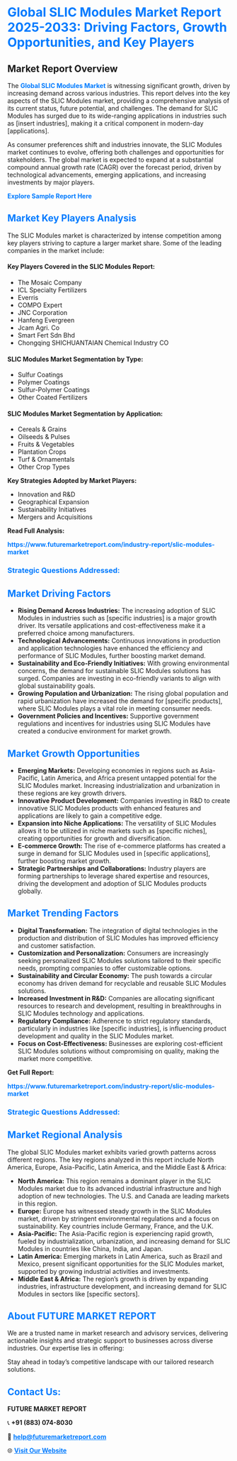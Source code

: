 <h1 style="color: #007BFF;">Global SLIC Modules Market Report 2025-2033: Driving Factors, Growth Opportunities, and Key Players</h1>

<section id="overview">
<h2>Market Report Overview</h2>
<p>The <a href="https://www.futuremarketreport.com/industry-report/slic-modules-market" style="color: #007BFF; text-decoration: none;"><strong>Global SLIC Modules Market</strong></a> is witnessing significant growth, driven by increasing demand across various industries. This report delves into the key aspects of the SLIC Modules market, providing a comprehensive analysis of its current status, future potential, and challenges. The demand for SLIC Modules has surged due to its wide-ranging applications in industries such as [insert industries], making it a critical component in modern-day [applications].</p>
<p>As consumer preferences shift and industries innovate, the SLIC Modules market continues to evolve, offering both challenges and opportunities for stakeholders. The global market is expected to expand at a substantial compound annual growth rate (CAGR) over the forecast period, driven by technological advancements, emerging applications, and increasing investments by major players.</p>
</section>

<section id="overview">
<p><a href="https://www.futuremarketreport.com/request-sample/reportId=33247" style="color: #007BFF; text-decoration: none;"><strong>Explore Sample Report Here</strong></a></p>
</section>

<section id="key-players">
<h2 style="color: #007BFF;">Market Key Players Analysis</h2>
<p>The SLIC Modules market is characterized by intense competition among key players striving to capture a larger market share. Some of the leading companies in the market include:</p>
<h4>Key Players Covered in the SLIC Modules Report:</h4>
<ul><li>The Mosaic Company</li><li>ICL Specialty Fertilizers</li><li>Everris</li><li>COMPO Expert</li><li>JNC Corporation</li><li>Hanfeng Evergreen</li><li>Jcam Agri. Co</li><li>Smart Fert Sdn Bhd</li><li>Chongqing SHICHUANTAIAN Chemical Industry CO</li></ul>
<h4>SLIC Modules Market Segmentation by Type:</h4>
<ul><li>Sulfur Coatings</li><li>Polymer Coatings</li><li>Sulfur-Polymer Coatings</li><li>Other Coated Fertilizers</li></ul>

<h4>SLIC Modules Market Segmentation by Application:</h4>
<ul><li>Cereals &amp; Grains</li><li>Oilseeds &amp; Pulses</li><li>Fruits &amp; Vegetables</li><li>Plantation Crops</li><li>Turf &amp; Ornamentals</li><li>Other Crop Types</li></ul>
<p><strong>Key Strategies Adopted by Market Players:</strong></p>
<ul>
<li>Innovation and R&D</li>
<li>Geographical Expansion</li>
<li>Sustainability Initiatives</li>
<li>Mergers and Acquisitions</li>
</ul>
</section>

<section>
<p><strong>Read Full Analysis: </strong></p><a href="https://www.futuremarketreport.com/industry-report/slic-modules-market" style="color: #007BFF; text-decoration: none;"><strong>https://www.futuremarketreport.com/industry-report/slic-modules-market</strong></a>
<h3 style="color: #007BFF;">Strategic Questions Addressed:</h3>
</section>

<section id="driving-factors">
<h2 style="color: #007BFF;">Market Driving Factors</h2>
<ul>
<li><strong>Rising Demand Across Industries:</strong> The increasing adoption of SLIC Modules in industries such as [specific industries] is a major growth driver. Its versatile applications and cost-effectiveness make it a preferred choice among manufacturers.</li>
<li><strong>Technological Advancements:</strong> Continuous innovations in production and application technologies have enhanced the efficiency and performance of SLIC Modules, further boosting market demand.</li>
<li><strong>Sustainability and Eco-Friendly Initiatives:</strong> With growing environmental concerns, the demand for sustainable SLIC Modules solutions has surged. Companies are investing in eco-friendly variants to align with global sustainability goals.</li>
<li><strong>Growing Population and Urbanization:</strong> The rising global population and rapid urbanization have increased the demand for [specific products], where SLIC Modules plays a vital role in meeting consumer needs.</li>
<li><strong>Government Policies and Incentives:</strong> Supportive government regulations and incentives for industries using SLIC Modules have created a conducive environment for market growth.</li>
</ul>
</section>

<section id="growth-opportunities">
<h2 style="color: #007BFF;">Market Growth Opportunities</h2>
<ul>
<li><strong>Emerging Markets:</strong> Developing economies in regions such as Asia-Pacific, Latin America, and Africa present untapped potential for the SLIC Modules market. Increasing industrialization and urbanization in these regions are key growth drivers.</li>
<li><strong>Innovative Product Development:</strong> Companies investing in R&D to create innovative SLIC Modules products with enhanced features and applications are likely to gain a competitive edge.</li>
<li><strong>Expansion into Niche Applications:</strong> The versatility of SLIC Modules allows it to be utilized in niche markets such as [specific niches], creating opportunities for growth and diversification.</li>
<li><strong>E-commerce Growth:</strong> The rise of e-commerce platforms has created a surge in demand for SLIC Modules used in [specific applications], further boosting market growth.</li>
<li><strong>Strategic Partnerships and Collaborations:</strong> Industry players are forming partnerships to leverage shared expertise and resources, driving the development and adoption of SLIC Modules products globally.</li>
</ul>
</section>

<section id="trending-factors">
<h2 style="color: #007BFF;">Market Trending Factors</h2>
<ul>
<li><strong>Digital Transformation:</strong> The integration of digital technologies in the production and distribution of SLIC Modules has improved efficiency and customer satisfaction.</li>
<li><strong>Customization and Personalization:</strong> Consumers are increasingly seeking personalized SLIC Modules solutions tailored to their specific needs, prompting companies to offer customizable options.</li>
<li><strong>Sustainability and Circular Economy:</strong> The push towards a circular economy has driven demand for recyclable and reusable SLIC Modules solutions.</li>
<li><strong>Increased Investment in R&D:</strong> Companies are allocating significant resources to research and development, resulting in breakthroughs in SLIC Modules technology and applications.</li>
<li><strong>Regulatory Compliance:</strong> Adherence to strict regulatory standards, particularly in industries like [specific industries], is influencing product development and quality in the SLIC Modules market.</li>
<li><strong>Focus on Cost-Effectiveness:</strong> Businesses are exploring cost-efficient SLIC Modules solutions without compromising on quality, making the market more competitive.</li>
</ul>
</section>

<section>
<p><strong>Get Full Report: </strong></p><a href="https://www.futuremarketreport.com/industry-report/slic-modules-market" style="color: #007BFF; text-decoration: none;"><strong>https://www.futuremarketreport.com/industry-report/slic-modules-market</strong></a>
<h3 style="color: #007BFF;">Strategic Questions Addressed:</h3>
</section>


<section id="regional-analysis">
<h2 style="color: #007BFF;">Market Regional Analysis</h2>
<p>The global SLIC Modules market exhibits varied growth patterns across different regions. The key regions analyzed in this report include North America, Europe, Asia-Pacific, Latin America, and the Middle East & Africa:</p>
<ul>
<li><strong>North America:</strong> This region remains a dominant player in the SLIC Modules market due to its advanced industrial infrastructure and high adoption of new technologies. The U.S. and Canada are leading markets in this region.</li>
<li><strong>Europe:</strong> Europe has witnessed steady growth in the SLIC Modules market, driven by stringent environmental regulations and a focus on sustainability. Key countries include Germany, France, and the U.K.</li>
<li><strong>Asia-Pacific:</strong> The Asia-Pacific region is experiencing rapid growth, fueled by industrialization, urbanization, and increasing demand for SLIC Modules in countries like China, India, and Japan.</li>
<li><strong>Latin America:</strong> Emerging markets in Latin America, such as Brazil and Mexico, present significant opportunities for the SLIC Modules market, supported by growing industrial activities and investments.</li>
<li><strong>Middle East & Africa:</strong> The region’s growth is driven by expanding industries, infrastructure development, and increasing demand for SLIC Modules in sectors like [specific sectors].</li>
</ul>
</section>

<footer>
<h2 style="color: #007BFF;">About FUTURE MARKET REPORT</h2>
<p>We are a trusted name in market research and advisory services, delivering actionable insights and strategic support to businesses across diverse industries. Our expertise lies in offering:</p>

<p>Stay ahead in today’s competitive landscape with our tailored research solutions.</p>

<h2 style="color: #007BFF;">Contact Us:</h2>
<p><strong>FUTURE MARKET REPORT</strong></p>
<p>📞 <strong>+91 (883) 074-8030</strong></p>
<p>📧 <strong><a href="mailto:help@futuremarketreport.com" style="color: #007BFF;">help@futuremarketreport.com</a></strong></p>
<p>🌐 <strong><a href="https://www.futuremarketreport.com/" style="color: #007BFF;">Visit Our Website</a></strong></p>
</footer>